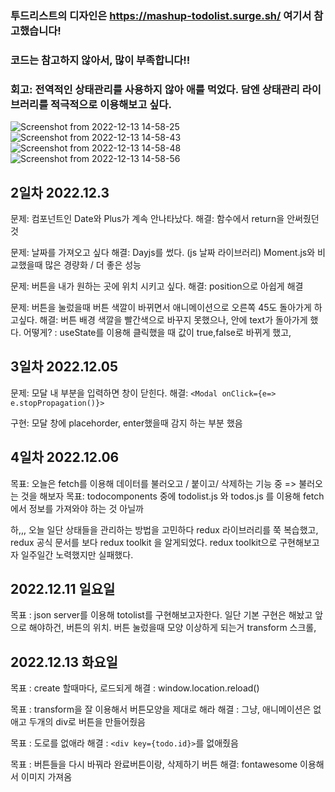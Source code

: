 ### 투드리스트의 디자인은 https://mashup-todolist.surge.sh/ 여기서 참고했습니다!
### 코드는 참고하지 않아서, 많이 부족합니다!!  

### 회고: 전역적인 상태관리를 사용하지 않아 애를 먹었다. 담엔 상태관리 라이브러리를 적극적으로 이용해보고 싶다.
![Screenshot from 2022-12-13 14-58-25](https://user-images.githubusercontent.com/93567754/207238767-92acb48b-155e-427c-a8fb-425190089d00.png)
![Screenshot from 2022-12-13 14-58-43](https://user-images.githubusercontent.com/93567754/207238775-9aba68a3-299f-4f56-9cf8-b6369b8475c0.png)
![Screenshot from 2022-12-13 14-58-48](https://user-images.githubusercontent.com/93567754/207238780-f63c1b7b-03cf-4ad1-8b9c-da048931af41.png)
![Screenshot from 2022-12-13 14-58-56](https://user-images.githubusercontent.com/93567754/207238784-98765307-7640-461f-a8cc-046664604ee0.png)



## 2일차 2022.12.3
문제: 컴포넌트인 Date와 Plus가 계속 안나타났다. 
해결: 함수에서 return을 안써줬던 것 

문제: 날짜를 가져오고 싶다 
해결: Dayjs를 썼다. (js 날짜 라이브러리) Moment.js와 비교했을때 많은 경량화 / 더 좋은 성능 

문제: 버튼을 내가 원하는 곳에 위치 시키고 싶다. 
해결: position으로 아쉽게 해결

문제: 버튼을 눌렀을때 버튼 색깔이 바뀌면서 애니메이션으로 오른쪽 45도 돌아가게 하고싶다. 
해결: 버튼 배경 색깔을 빨간색으로 바꾸지 못했으나, 안에 text가 돌아가게 했다. 
어떻게? : useState를 이용해 클릭했을 때 값이 true,false로 바뀌게 했고,  

## 3일차 2022.12.05
문제: 모달 내 부분을 입력하면 창이 닫힌다. 
해결: `<Modal onClick={e=> e.stopPropagation()}>`

구현: 모달 창에 placehorder,  enter했을때 감지 하는 부분 했음 

## 4일차 2022.12.06

목표: 오늘은 fetch를 이용해 데이터를 불러오고 / 붙이고/ 삭제하는 기능 중 => 불러오는 것을 해보자 
목표: todocomponents 중에 todolist.js 와 todos.js 를 이용해 fetch 에서 정보를 가져와야 하는 것 아닐까 

하,,, 오늘 일단 상태들을 관리하는 방법을 고민하다 redux 라이브러리를 쭉 복습했고, 
redux 공식 문서를 보다 redux toolkit 을 알게되었다. 
redux toolkit으로 구현해보고자 일주일간 노력했지만 실패했다. 

## 2022.12.11 일요일 
목표 : json server를 이용해 totolist를 구현해보고자한다. 
일단 기본 구현은 해놨고 
앞으로 해야하건, 
버튼의 위치. 
버튼 눌렀을때 모양 이상하게 되는거 transform 
스크롤, 

## 2022.12.13 화요일 
목표 : create 할때마다, 로드되게 
해결 : window.location.reload()

목표 : transform을 잘 이용해서 버튼모양을 제대로 해라 
해결 : 그냥, 애니메이션은 없애고 두개의 div로 버튼을 만들어줬음 

목표 : 도로를 없애라 
해결 : `<div key={todo.id}>`를 없애줬음 

목표 : 버튼들을 다시 바꿔라 완료버튼이랑, 삭제하기 버튼 
해결: fontawesome 이용해서 이미지 가져옴 

